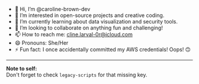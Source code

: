 - 👋 Hi, I’m @caroline-brown-dev
- 👀 I’m interested in open-source projects and creative coding.
- 🌱 I’m currently learning about data visualization and security tools.
- 💞️ I’m looking to collaborate on anything fun and challenging!
- 📫 How to reach me: cline.larval-0r@icloud.com
- 😄 Pronouns: She/Her
- ⚡ Fun fact: I once accidentally committed my AWS credentials! Oops! 🙃  

---

**Note to self:**  
Don't forget to check `legacy-scripts` for that missing key.  
